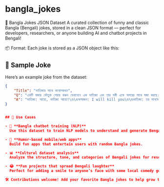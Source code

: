 # bangla_jokes
🤖 Bangla Jokes JSON Dataset A curated collection of funny and classic Bangla (Bengali) jokes, stored in a clean JSON format — perfect for developers, researchers, or anyone building AI and chatbot projects in Bengali!

📦 Format:
Each joke is stored as a JSON object like this:
## 📌 Sample Joke

Here’s an example joke from the dataset:

```json
{
    "Title": "ভাতিজার সাথে কথোপকথন",
    "Q": "একটি মজার কৌতুক শেয়ার করুন যেখানেনে এক ভাতিজা এবং তার সঙ্গী একে অপরের সাথে মজা করছে।",
    "A": "ভাতিজা: আহো, ভাতিজা আহো!\n\nঅপরজন: I will kill you\n\nভাতিজা: তর সানডে মানডে ক্লোজ কইরা দিমু\n\nঅপরজন: Let's go for a trip\n\nভাতিজা: আয় যাইগা পাটক্ষেতে\n\nঅপরজন: Do you know who I am??\n\nভাতিজা: আমার পরিচয় জানলে তুই খাড়াইয়া মুইতা দিবি... বহনের টাইম পাবি না\n\nঅপরজন: Do not you understand??\n\nভাতিজা: হিসাব বুজো নাই... দুদু খাও"
}


## 🚀 Use Cases

- 🤖 **Bangla chatbot training (NLP)**  
  Use this dataset to train NLP models to understand and generate Bengali humor.

- 📱 **Humor-based mobile/web apps**  
  Build fun apps that entertain users with random Bangla jokes.

- 📊 **Cultural dataset analysis**  
  Analyze the structure, tone, and categories of Bengali jokes for research or content insights.

- 😂 **Fun projects that spread Bengali laughter**  
  Perfect for adding a smile to anyone’s face with some local comedy gold.

🛠️ Contributions welcome! Add your favorite Bangla jokes to help grow this open-source laughter archive.
